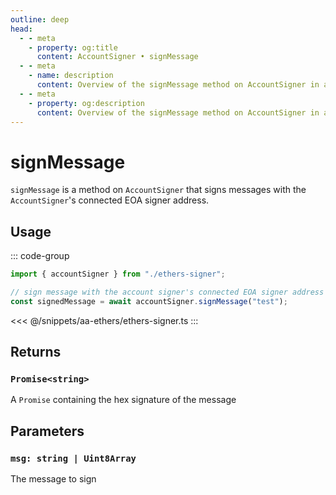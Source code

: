 ```yaml
---
outline: deep
head:
  - - meta
    - property: og:title
      content: AccountSigner • signMessage
  - - meta
    - name: description
      content: Overview of the signMessage method on AccountSigner in aa-ethers
  - - meta
    - property: og:description
      content: Overview of the signMessage method on AccountSigner in aa-ethers
---
```


# signMessage

`signMessage` is a method on `AccountSigner` that signs messages with the `AccountSigner`'s connected EOA signer address.

## Usage

::: code-group

```ts [example.ts]
import { accountSigner } from "./ethers-signer";

// sign message with the account signer's connected EOA signer address
const signedMessage = await accountSigner.signMessage("test");
```

<<< @/snippets/aa-ethers/ethers-signer.ts
:::

## Returns

### `Promise<string>`

A `Promise` containing the hex signature of the message

## Parameters

### `msg: string | Uint8Array`

The message to sign
